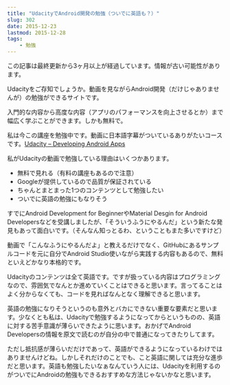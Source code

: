 ```yaml
---
title: "UdacityでAndroid開発の勉強（ついでに英語も？）"
slug: 302
date: 2015-12-23
lastmod: 2015-12-28
tags: 
    - 勉強
---
```


<div id="wppda_alert">この記事は最終更新から3ヶ月以上が経過しています。情報が古い可能性があります。</div><p>Udacityをご存知でしょうか。動画を見ながらAndroid開発（だけじゃありませんが）の勉強ができるサイトです。</p>
<p>入門的な内容から高度な内容（アプリのパフォーマンスを向上させるとか）まで幅広く学ぶことができます。しかも無料で。</p>
<p>私は今この講座を勉強中です。動画に日本語字幕がついているありがたいコースです。<a href="https://www.udacity.com/course/developing-android-apps--ud853">Udacity &#8211; Developing Android Apps</a></p>
<p>私がUdacityの動画で勉強している理由はいくつかあります。</p>
<ul>
<li>無料で見れる（有料の講座もあるので注意）</li>
<li>Googleが提供しているので品質が保証されている</li>
<li>ちゃんとまとまった1つのコンテンツとして勉強したい</li>
<li>ついでに英語の勉強にもなりそう</li>
</ul>
<p>すでにAndroid Development for BeginnerやMaterial Desgin for Android Developersなどを受講しましたが、「そういうふうにやるんだ」という新たな発見もあって面白いです。（そんなん知っとるわ、ということもまた多いですけど）</p>
<p>動画で「こんなふうにやるんだよ」と教えるだけでなく、GitHubにあるサンプルコードを元に自分でAndroid Studio使いながら実践する内容もあるので、無料といえどかなり本格的です。</p>
<p>Udacityのコンテンツは全て英語です。ですが扱っている内容はプログラミングなので、雰囲気でなんとか進めていくことはできると思います。言ってることはよく分からなくても、コードを見ればなんとなく理解できると思います。</p>
<p>英語の勉強になりそうというのも意外とバカにできない重要な要素だと思います。少なくとも私は、Udacityで勉強するようになってからというものの、英語に対する苦手意識が薄らいできたように思います。おかげでAndroid Developersの情報を原文で読むのが自分の中で普通になってきたりしてます。</p>
<p>ただし抵抗感が薄らいだだけであって、英語ができるようになっているわけではありませんけどね。しかしそれだけのことでも、こと英語に関しては充分な進歩だと思います。英語も勉強したいなぁなんていう人には、Udacityを利用するのがついでにAndroidの勉強もできるおすすめな方法じゃないかなと思います。</p>

  